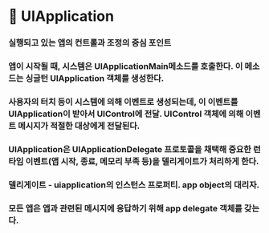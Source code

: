 # 🍎 UIApplication

### 실행되고 있는 앱의 컨트롤과 조정의 중심 포인트

### 앱이 시작될 때, 시스템은 UIApplicationMain메소드를 호출한다. 이 메소드는 싱글턴 UIApplication 객체를 생성한다.

### 사용자의 터치 등이 시스템에 의해 이벤트로 생성되는데, 이 이벤트를 UIApplication이 받아서 UIControl에 전달. UIControl 객체에 의해 이벤트 메시지가 적절한 대상에게 전달된다.

### UIApplication은 UIApplicationDelegate 프로토콜을 채택해 중요한 런타임 이벤트(앱 시작, 종료, 메모리 부족 등)을 델리게이트가 처리하게 한다.



### 델리게이트 - uiapplication의 인스턴스 프로퍼티. app object의 대리자.

### 모든 앱은 앱과 관련된 메시지에 응답하기 위해 app delegate 객체를 갖는다.
